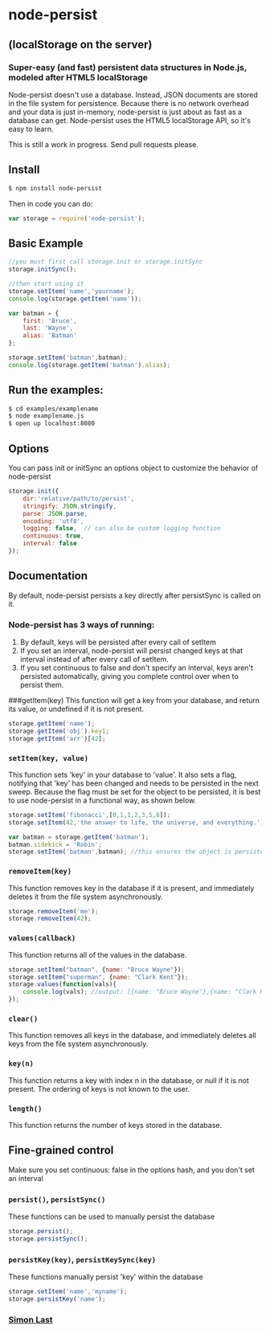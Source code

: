# node-persist
## (localStorage on the server)

### Super-easy (and fast) persistent data structures in Node.js, modeled after HTML5 localStorage
Node-persist doesn't use a database. Instead, JSON documents are stored in the file system for persistence. Because there is no network overhead and your data is just in-memory, node-persist is just about as fast as a database can get. Node-persist uses the HTML5 localStorage API, so it's easy to learn.

This is still a work in progress. Send pull requests please.

## Install

```sh
$ npm install node-persist
```

Then in code you can do: 

```js
var storage = require('node-persist');
```

## Basic Example

```js
//you must first call storage.init or storage.initSync
storage.initSync();

//then start using it
storage.setItem('name','yourname');
console.log(storage.getItem('name'));

var batman = {
	first: 'Bruce',
	last: 'Wayne',
	alias: 'Batman'
};

storage.setItem('batman',batman);
console.log(storage.getItem('batman').alias);
```

## Run the examples:

```sh
$ cd examples/examplename
$ node examplename.js
$ open up localhost:8080
```

## Options
You can pass init or initSync an options object to customize the behavior of node-persist

```js
storage.init({
	dir:'relative/path/to/persist',
	stringify: JSON.stringify,
	parse: JSON.parse,
	encoding: 'utf8',
	logging: false,  // can also be custom logging function
	continuous: true,
	interval: false
});
```

## Documentation
By default, node-persist persists a key directly after persistSync is called on it.

### Node-persist has 3 ways of running:

1. By default, keys will be persisted after every call of setItem
2. If you set an interval, node-persist will persist changed keys at that interval instead of after every call of setItem.
3. If you set continuous to false and don't specify an interval, keys aren't persisted automatically, giving you complete control over when to persist them.

###getItem(key)
This function will get a key from your database, and return its value, or undefined if it is not present.

```js
storage.getItem('name');
storage.getItem('obj').key1;
storage.getItem('arr')[42];
```

### `setItem(key, value)`
This function sets 'key' in your database to 'value'. It also sets a flag, notifying that 'key' has been changed and needs to be persisted in the next sweep. Because the flag must be set for the object to be persisted, it is best to use node-persist in a functional way, as shown below.

```js
storage.setItem('fibonacci',[0,1,1,2,3,5,8]);
storage.setItem(42,'the answer to life, the universe, and everything.')

var batman = storage.getItem('batman');
batman.sidekick = 'Robin';
storage.setItem('batman',batman); //this ensures the object is persisted
```

### `removeItem(key)`
This function removes key in the database if it is present, and immediately deletes it from the file system asynchronously.

```js
storage.removeItem('me');
storage.removeItem(42);
```

### `values(callback)`
This function returns all of the values in the database.

```js
storage.setItem("batman", {name: "Bruce Wayne"});
storage.setItem("superman", {name: "Clark Kent"});
storage.values(function(vals){
    console.log(vals); //output: [{name: "Bruce Wayne"},{name: "Clark Kent"}]
});
```

### `clear()`
This function removes all keys in the database, and immediately deletes all keys from the file system asynchronously.

### `key(n)`

This function returns a key with index n in the database, or null if it is not present. The ordering of keys is not known to the user.

### `length()`
This function returns the number of keys stored in the database.

## Fine-grained control
Make sure you set continuous: false in the options hash, and you don't set an interval

### `persist()`, `persistSync()`
These functions can be used to manually persist the database

```js
storage.persist();
storage.persistSync();
```

### `persistKey(key)`, `persistKeySync(key)`
These functions manually persist 'key' within the database

```js
storage.setItem('name','myname');
storage.persistKey('name');
```

### [Simon Last](http://simonlast.org)
